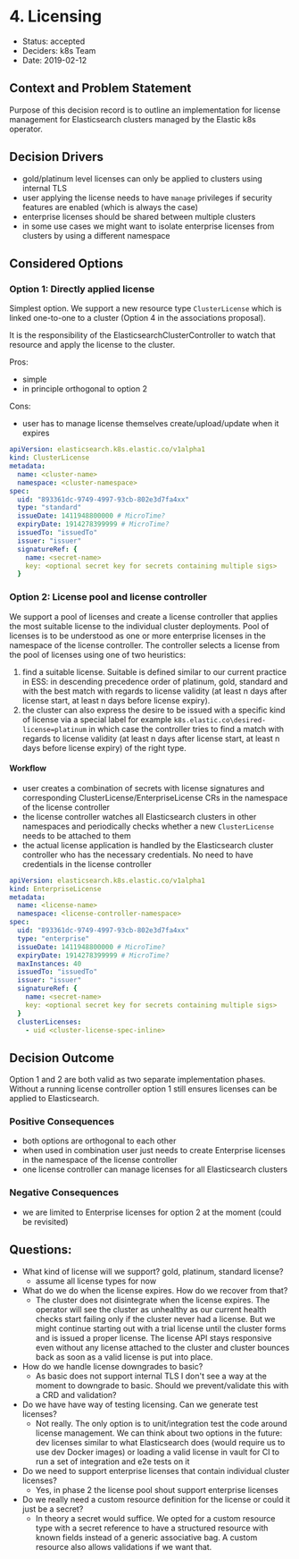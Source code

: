 # 4. Licensing

* Status:  accepted 
* Deciders: k8s Team
* Date: 2019-02-12


## Context and Problem Statement

Purpose of this decision record is to outline an implementation for license management for Elasticsearch clusters managed by the Elastic k8s operator.

## Decision Drivers <!-- optional -->

* gold/platinum level licenses can only be applied to clusters using internal TLS
* user applying the license needs to have `manage` privileges if security features are enabled (which is always the case)
* enterprise licenses should be shared between multiple clusters
* in some use cases we might want to isolate enterprise licenses from clusters by using a different namespace 

## Considered Options

### Option 1: Directly applied license

Simplest option. We support a new resource type `ClusterLicense` which is linked one-to-one to a cluster (Option 4 in the associations proposal).

It is the responsibility of the ElasticsearchClusterController to watch that resource and apply the license to the cluster. 

Pros: 
* simple
* in principle orthogonal to option 2

Cons:
* user has to manage license themselves create/upload/update when it expires


```yaml
apiVersion: elasticsearch.k8s.elastic.co/v1alpha1
kind: ClusterLicense
metadata:
  name: <cluster-name>
  namespace: <cluster-namespace>
spec:
  uid: "893361dc-9749-4997-93cb-802e3d7fa4xx" 
  type: "standard"
  issueDate: 1411948800000 # MicroTime?
  expiryDate: 1914278399999 # MicroTime?
  issuedTo: "issuedTo"
  issuer: "issuer"
  signatureRef: {
    name: <secret-name>
    key: <optional secret key for secrets containing multiple sigs> 
  }
```


### Option  2: License pool and license controller 

We support a pool of licenses and create a license controller that applies the most suitable license to the individual cluster deployments.  Pool of licenses is to be understood as one or more enterprise licenses in the namespace of the license controller. The controller selects a license from the pool of licenses using one of two heuristics:
1. find a suitable license. Suitable is defined similar to our current practice in ESS: in descending precedence order of platinum, gold, standard and with the best match with regards to license validity (at least n days after license start, at least n days before license expiry). 
2. the cluster can also express the desire to be issued with a specific kind of license via a special label for example `k8s.elastic.co\desired-license=platinum` in which case the controller tries to find a match with regards to license validity (at least n days after license start, at least n days before license expiry) of the right type. 


#### Workflow
* user creates a combination of secrets with license signatures and corresponding ClusterLicense/EnterpriseLicense CRs in the namespace of the license controller
* the license controller watches all Elasticsearch clusters in other namespaces and periodically checks whether a new `ClusterLicense` needs to be attached to them
* the actual license application is handled by the Elasticsearch cluster controller who has the necessary credentials. No need to have credentials in the license controller


```yaml
apiVersion: elasticsearch.k8s.elastic.co/v1alpha1
kind: EnterpriseLicense
metadata:
  name: <license-name>
  namespace: <license-controller-namespace>
spec:
  uid: "893361dc-9749-4997-93cb-802e3d7fa4xx" 
  type: "enterprise"
  issueDate: 1411948800000 # MicroTime?
  expiryDate: 1914278399999 # MicroTime?
  maxInstances: 40
  issuedTo: "issuedTo"
  issuer: "issuer"
  signatureRef: {
    name: <secret-name>
    key: <optional secret key for secrets containing multiple sigs> 
  }
  clusterLicenses: 
    - uid <cluster-license-spec-inline>
```


## Decision Outcome

Option 1 and 2 are both valid as two separate implementation phases. Without a running license controller option 1 still ensures licenses can be applied to Elasticsearch.

### Positive Consequences <!-- optional -->

* both options are orthogonal to each other
* when used in combination user just needs to create Enterprise licenses in the namespace of the license controller
* one license controller can manage licenses for all Elasticsearch clusters 

### Negative Consequences <!-- optional -->

* we are limited to Enterprise licenses for option 2 at the moment (could be revisited)


## Questions: 

* What kind of license will we support? gold, platinum, standard license?
    * assume all license types for now  
* What do we do when the license expires. How do we recover from that?
    * The cluster does not disintegrate when the license expires. The operator will see the cluster as unhealthy as our current health checks start failing only if the cluster never had a license. But we might continue starting out with a trial license until the cluster forms and is issued a proper license.  The license API stays responsive even without any license attached to the cluster and cluster bounces back as soon as a valid license is put into place. 
* How do we handle license downgrades to basic? 
    * As basic does not support internal TLS I don't see a way at the moment to downgrade to basic. Should we prevent/validate this with a CRD and validation?
* Do we have have way of testing licensing. Can we generate test licenses?
    * Not really. The only option is to unit/integration test the code around license management. We can think about two options in the future: dev licenses similar to what Elasticsearch does (would require us to use dev Docker images) or loading a valid license in vault for CI to run a set of integration and e2e tests on it
* Do we need to support enterprise licenses that contain individual cluster licenses?
    * Yes, in phase 2 the license pool shout support enterprise licenses
* Do we really need a custom resource definition for the license or could it just be a secret?
    * In theory a secret would suffice. We opted for a custom resource type with a secret reference to have a structured resource with known fields instead of a generic associative bag. A custom resource also allows validations if we want that.


